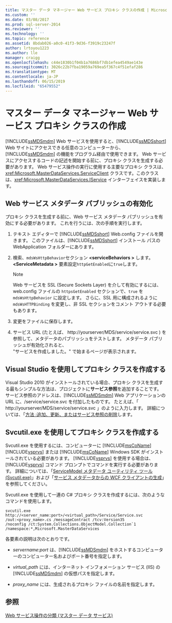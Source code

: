 ```yaml
---
title: マスター データ マネージャー Web サービス プロキシ クラスの作成 | Microsoft Docs
ms.custom: ''
ms.date: 03/08/2017
ms.prod: sql-server-2014
ms.reviewer: ''
ms.technology: ''
ms.topic: reference
ms.assetid: 8bdab026-a0c0-41f3-9d36-f3919c23247f
author: lrtoyou1223
ms.author: lle
manager: craigg
ms.openlocfilehash: c44e1830b1f04b1a7686bf7db1efea4549ae143e
ms.sourcegitcommit: 3026c22b7fba19059a769ea5f367c4f51efaf286
ms.translationtype: MT
ms.contentlocale: ja-JP
ms.lasthandoff: 06/15/2019
ms.locfileid: "65479552"
---
```

# <a name="create-master-data-manager-web-service-proxy-classes"></a>マスター データ マネージャー Web サービス プロキシ クラスの作成
  [!INCLUDE[ssMDSmdm](../../includes/ssmdsmdm-md.md)] Web サービスを使用すると、[!INCLUDE[ssMDSshort](../../includes/ssmdsshort-md.md)] Web サイトにアクセスできる任意のコンピューターから、[!INCLUDE[ssMDSmdm](../../includes/ssmdsmdm-md.md)] の機能をプログラム経由で使用できます。 Web サービスにアクセスするコードの記述を開始する前に、プロキシ クラスを生成する必要があります。 Web サービス操作の実行に使用する主要なプロキシ クラスは、<xref:Microsoft.MasterDataServices.ServiceClient> クラスです。このクラスは、<xref:Microsoft.MasterDataServices.IService> インターフェイスを実装します。  
  
## <a name="enable-web-service-metadata-publishing"></a>Web サービス メタデータ パブリッシュの有効化  
 プロキシ クラスを生成する前に、Web サービス メタデータ パブリッシュを有効にする必要があります。 これを行うには、次の手順を実行します。  
  
1.  テキスト エディターで [!INCLUDE[ssMDSshort](../../includes/ssmdsshort-md.md)] Web.config ファイルを開きます。 このファイルは、[!INCLUDE[ssMDSshort](../../includes/ssmdsshort-md.md)] インストール パスの WebApplication フォルダーにあります。  
  
2.  検索、`mdsWsHttpBehavior`セクション **\<serviceBehaviors >** します。 **\<ServiceMetadata >** 要素設定`httpGetEnabled`に`true`します。  
  
    > [!NOTE]  
    >  Web サービスを SSL (Secure Sockets Layer) を介して有効にするには、web.config ファイルの `httpsGetEnabled` セクションで、`true` を `mdsWsHttpBehavior` に設定します。 さらに、SSL 用に構成されるように `mdsWsHTTPBinding` を変更し、非 SSL セクションをコメント アウトする必要もあります。  
  
3.  変更をファイルに保存します。  
  
4.  サービス URL (たとえば、 http://yourserver/MDS/service/service.svc ) を参照して、メタデータのパブリッシュをテストします。 メタデータ パブリッシュが有効化されると、   
    "サービスを作成しました。" で始まるページが表示されます。  
  
## <a name="creating-proxy-classes-by-using-visual-studio"></a>Visual Studio を使用してプロキシ クラスを作成する  
 Visual Studio 2010 がインストールされている場合、プロキシ クラスを生成する最もシンプルな方法は、プロジェクトに**サービス参照**を追加することです。 サービス参照のアドレスは、[!INCLUDE[ssMDSmdm](../../includes/ssmdsmdm-md.md)] Web アプリケーションの URL に、/service/service.svc を付加したものです。 たとえば、「 http://yourserver/MDS/service/service.svc 」のように入力します。 詳細については、「[方法 :追加、更新、またはサービス参照の削除](https://go.microsoft.com/fwlink/?LinkId=221167)します。  
  
## <a name="creating-proxy-classes-by-using-svcutilexe"></a>Svcutil.exe を使用してプロキシ クラスを作成する  
 Svcutil.exe を使用するには、コンピューターに [!INCLUDE[msCoName](../../includes/msconame-md.md)] [!INCLUDE[vsprvs](../../includes/vsprvs-md.md)] または [!INCLUDE[msCoName](../../includes/msconame-md.md)] Windows SDK がインストールされている必要があります。 [!INCLUDE[vsprvs](../../includes/vsprvs-md.md)] を使用する場合は、[!INCLUDE[vsprvs](../../includes/vsprvs-md.md)] コマンド プロンプトでコマンドを実行する必要があります。 詳細については、「[ServiceModel メタデータ ユーティリティ ツール (Svcutil.exe)](https://go.microsoft.com/fwlink/?LinkId=165027)」および「[サービス メタデータからの WCF クライアントの生成](https://go.microsoft.com/fwlink/?LinkId=164821)」を参照してください。  
  
 Svcutil.exe を使用して一連の C# プロキシ クラスを作成するには、次のようなコマンドを使用します。  
  
```  
svcutil.exe http://<server_name:port>/<virtual_path>/Service/Service.svc   
/out:<proxy_name>.cs /messageContract /tcv:Version35   
/noconfig /ct:System.Collections.ObjectModel.Collection`1   
/namespace:*,Microsoft.MasterDataServices  
```  
  
 各要素の説明は次のとおりです。  
  
-   *servername*:*port* は、[!INCLUDE[ssMDSmdm](../../includes/ssmdsmdm-md.md)] をホストするコンピューターのコンピューター名およびポート番号を指定します。  
  
-   *virtual_path* には、インターネット インフォメーション サービス (IIS) の [!INCLUDE[ssMDSmdm](../../includes/ssmdsmdm-md.md)] の仮想パスを指定します。  
  
-   *proxy_name* には、生成されるプロキシ ファイルの名前を指定します。  
  
## <a name="see-also"></a>参照  
 [Web サービス操作の分類 &#40;マスター データ サービス&#41;](categorized-web-service-operations-master-data-services.md)  
  
  

